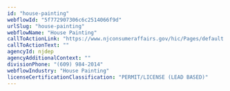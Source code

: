 ```yaml
---
id: "house-painting"
webflowId: "5f772907306c6c2514066f9d"
urlSlug: "house-painting"
webflowName: "House Painting"
callToActionLink: "https://www.njconsumeraffairs.gov/hic/Pages/default.aspx"
callToActionText: ""
agencyId: njdep
agencyAdditionalContext: ""
divisionPhone: "(609) 984-2014"
webflowIndustry: "House Painting"
licenseCertificationClassification: "PERMIT/LICENSE (LEAD BASED)"
---
```

